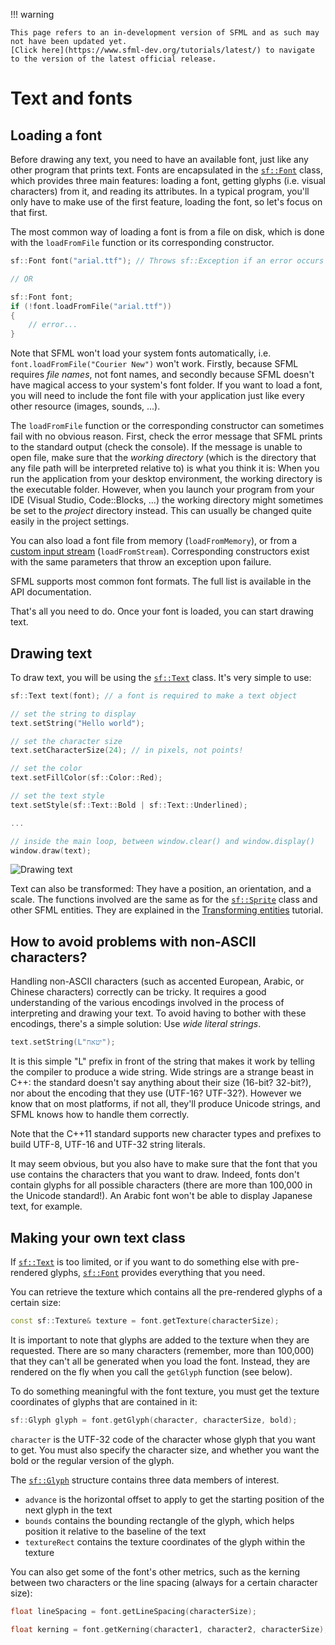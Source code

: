 !!! warning

    This page refers to an in-development version of SFML and as such may not have been updated yet.  
    [Click here](https://www.sfml-dev.org/tutorials/latest/) to navigate to the version of the latest official release.

# Text and fonts

## Loading a font

Before drawing any text, you need to have an available font, just like any other program that prints text.
Fonts are encapsulated in the [`sf::Font`](https://www.sfml-dev.org/documentation/3.0.0/classsf_1_1Font.php "sf::Font documentation") class, which provides three main features: loading a font, getting glyphs (i.e. visual characters) from it, and reading its attributes.
In a typical program, you'll only have to make use of the first feature, loading the font, so let's focus on that first.

The most common way of loading a font is from a file on disk, which is done with the `loadFromFile` function or its corresponding constructor.

```cpp
sf::Font font("arial.ttf"); // Throws sf::Exception if an error occurs

// OR

sf::Font font;
if (!font.loadFromFile("arial.ttf"))
{
    // error...
}
```

Note that SFML won't load your system fonts automatically, i.e. `font.loadFromFile("Courier New")` won't work.
Firstly, because SFML requires _file names_, not font names, and secondly because SFML doesn't have magical access to your system's font folder.
If you want to load a font, you will need to include the font file with your application just like every other resource (images, sounds, ...).

The `loadFromFile` function or the corresponding constructor can sometimes fail with no obvious reason.
First, check the error message that SFML prints to the standard output (check the console).
If the message is unable to open file, make sure that the _working directory_ (which is the directory that any file path will be interpreted relative to) is what you think it is: When you run the application from your desktop environment, the working directory is the executable folder.
However, when you launch your program from your IDE (Visual Studio, Code::Blocks, ...) the working directory might sometimes be set to the _project_ directory instead.
This can usually be changed quite easily in the project settings.

You can also load a font file from memory (`loadFromMemory`), or from a [custom input stream](https://www.sfml-dev.org/tutorials/2.6/system-stream.php "Input streams tutorial") (`loadFromStream`).
Corresponding constructors exist with the same parameters that throw an exception upon failure.

SFML supports most common font formats.
The full list is available in the API documentation.

That's all you need to do.
Once your font is loaded, you can start drawing text.

## Drawing text

To draw text, you will be using the [`sf::Text`](https://www.sfml-dev.org/documentation/3.0.0/classsf_1_1Text.php "sf::Text documentation") class.
It's very simple to use:

```cpp
sf::Text text(font); // a font is required to make a text object

// set the string to display
text.setString("Hello world");

// set the character size
text.setCharacterSize(24); // in pixels, not points!

// set the color
text.setFillColor(sf::Color::Red);

// set the text style
text.setStyle(sf::Text::Bold | sf::Text::Underlined);

...

// inside the main loop, between window.clear() and window.display()
window.draw(text);
```

![](https://www.sfml-dev.org/tutorials/2.6/images/graphics-text-draw.png "Drawing text")

Text can also be transformed: They have a position, an orientation, and a scale.
The functions involved are the same as for the [`sf::Sprite`](https://www.sfml-dev.org/documentation/3.0.0/classsf_1_1Sprite.php "sf::Sprite documentation") class and other SFML entities.
They are explained in the [Transforming entities](https://www.sfml-dev.org/tutorials/2.6/graphics-transform.php "'Transforming entities' tutorial") tutorial.

## How to avoid problems with non-ASCII characters?

Handling non-ASCII characters (such as accented European, Arabic, or Chinese characters) correctly can be tricky.
It requires a good understanding of the various encodings involved in the process of interpreting and drawing your text.
To avoid having to bother with these encodings, there's a simple solution: Use _wide literal strings_.

```cpp
text.setString(L"יטאח");
```

It is this simple "L" prefix in front of the string that makes it work by telling the compiler to produce a wide string.
Wide strings are a strange beast in C++: the standard doesn't say anything about their size (16-bit? 32-bit?), nor about the encoding that they use (UTF-16? UTF-32?).
However we know that on most platforms, if not all, they'll produce Unicode strings, and SFML knows how to handle them correctly.

Note that the C++11 standard supports new character types and prefixes to build UTF-8, UTF-16 and UTF-32 string literals.

It may seem obvious, but you also have to make sure that the font that you use contains the characters that you want to draw.
Indeed, fonts don't contain glyphs for all possible characters (there are more than 100,000 in the Unicode standard!).
An Arabic font won't be able to display Japanese text, for example.

## Making your own text class

If [`sf::Text`](https://www.sfml-dev.org/documentation/3.0.0/classsf_1_1Text.php "sf::Text documentation") is too limited, or if you want to do something else with pre-rendered glyphs, [`sf::Font`](https://www.sfml-dev.org/documentation/3.0.0/classsf_1_1Font.php "sf::Font documentation") provides everything that you need.

You can retrieve the texture which contains all the pre-rendered glyphs of a certain size:

```cpp
const sf::Texture& texture = font.getTexture(characterSize);
```

It is important to note that glyphs are added to the texture when they are requested.
There are so many characters (remember, more than 100,000) that they can't all be generated when you load the font.
Instead, they are rendered on the fly when you call the `getGlyph` function (see below).

To do something meaningful with the font texture, you must get the texture coordinates of glyphs that are contained in it:

```cpp
sf::Glyph glyph = font.getGlyph(character, characterSize, bold);
```

`character` is the UTF-32 code of the character whose glyph that you want to get.
You must also specify the character size, and whether you want the bold or the regular version of the glyph.

The [`sf::Glyph`](https://www.sfml-dev.org/documentation/3.0.0/classsf_1_1Glyph.php "sf::Glyph documentation") structure contains three data members of interest.

- `advance` is the horizontal offset to apply to get the starting position of the next glyph in the text
- `bounds` contains the bounding rectangle of the glyph, which helps position it relative to the baseline of the text
- `textureRect` contains the texture coordinates of the glyph within the texture

You can also get some of the font's other metrics, such as the kerning between two characters or the line spacing (always for a certain character size):

```cpp
float lineSpacing = font.getLineSpacing(characterSize);

float kerning = font.getKerning(character1, character2, characterSize);
```
